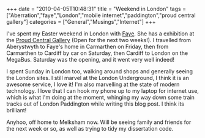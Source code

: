 +++
date = "2010-04-05T10:48:31"
title = "Weekend in London"
tags = ["Aberration","faye","London","mobile internet","paddington","proud central gallery"]
categories = ["General","Musings","Internet"]
+++

I've spent my Easter weekend in London with [Faye][1]. She has a exhibition at the [Proud Central Gallery][2] (Open for the next two weeks!). I travelled from Aberystwyth to Faye's home in Carmarthen on Friday, then from Carmarthen to Cardiff by car on Saturday, then Cardiff to London on the MegaBus. Saturday was the opening, and it went very well indeed!

I spent Sunday in London too, walking around shops and generally seeing the London sites. I still marvel at the London Underground, I think it is an awesome service, I love it!
I'm also marvelling at the state of modern technology. I love that I can hook my phone up to my laptop for internet use, which is what I'm doing at the moment, whinging my way down some train tracks out of London Paddington while writing this blog post. I think its brilliant!

Anyhoo, off home to Melksham now. Will be seeing family and friends for the next week or so, as well as trying to tidy my dissertation code.

  [1]: http://www.fayegriffiths-photography.co.uk/
  [2]: http://www.proud.co.uk/
